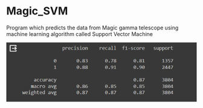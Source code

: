 # Magic_SVM
Program which predicts the data from Magic gamma telescope using machine learning algorithm called Support Vector Machine

![alt text](https://github.com/alexzedev/Magic_SVM/blob/main/magic_SVM_screen.png?raw-true)
